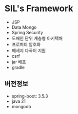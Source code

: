# SIL's Framework
* JSP
* Data Mongo
* Spring Security
* 도매인 단위 계층형 아키텍처
* 프로퍼티 암호화
* 메세지 다국어 지원
* csrf
* jar 배포
* gradle


## 버전정보
* spring-boot: 3.5.3
* java 21
* mongodb

    
